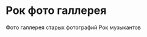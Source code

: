Рок фото галлерея   
================================

Фото галлерея старых фотографий Рок музыкантов
